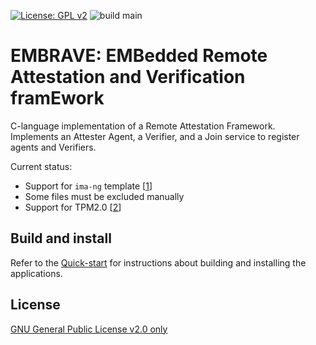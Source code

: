 [![License: GPL v2](https://img.shields.io/badge/License-GPL%20v2-blue.svg)](https://www.gnu.org/licenses/old-licenses/gpl-2.0.en.html)
![build main](https://github.com/Cybersecurity-LINKS/embrave/actions/workflows/build.yml/badge.svg?branch=main)

#  EMBRAVE: EMBedded Remote Attestation and Verification framEwork
C-language implementation of a Remote Attestation Framework. Implements an Attester Agent, a Verifier, and a Join service to register agents and Verifiers.

Current status:
- Support for ```ima-ng``` template [[1](https://www.kernel.org/doc/html/latest/security/IMA-templates.html)]
- Some files must be excluded manually
- Support for TPM2.0 [[2](https://trustedcomputinggroup.org/resource/tpm-library-specification/)]

## Build and install
Refer to the [Quick-start](https://cybersecurity-links.github.io/embrave/category/quick-start) for instructions about building and installing the applications.

## License
[GNU General Public License v2.0 only](https://spdx.org/licenses/GPL-2.0-only.html)






